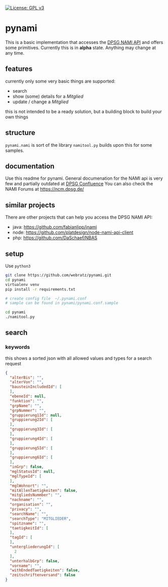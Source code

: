 [![License: GPL v3](https://img.shields.io/badge/License-GPL%20v3-blue.svg)](https://www.gnu.org/licenses/gpl-3.0)
# pynami
This is a basic implementation that accesses the [DPSG NAMI API](https://nami.dpsg.de) and offers some primitives.
Currently this is in **alpha** state. Anything may change at any time.

## features
currently only some very basic things are supported:
* search
* show (some) details for a *Mitglied*
* update / change a *Mitglied*

this is not intended to be a ready solution, but a building block to build your own things

## structure
`pynami.nami` is sort of the library
`namitool.py` builds upon this for some samples.

## documentation
Use this readme for pynami.
General documenation for the NAMI api is very few and partially outdated at [DPSG Confluence](https://doku.dpsg.de/display/NAMI/API)
You can also check the NAMI Forums at https://ncm.dpsg.de/

## similar projects
There are other projects that can help you access the DPSG NAMI API:
* java: https://github.com/fabianlipp/jnami
* node: https://github.com/platdesign/node-nami-api-client
* php: https://github.com/DaSchaef/NBAS


## setup
Use `python3`
```bash
git clone https://github.com/webratz/pynami.git
cd pynami
virtualenv venv
pip install -r requirements.txt

# create config file  ~/.pynami.conf
# sample can be found in pynami/pynami.conf.sample

cd pynami
./namitool.py
```


## search

### keywords
this shows a sorted json with all allowed values and types for a search request
```json
{
  "alterBis": "",
  "alterVon": "",
  "bausteinIncludedId": [
  ],
  "ebeneId": null,
  "funktion": "",
  "grpName": "",
  "grpNummer": "",
  "gruppierung1Id": null,
  "gruppierung2Id": [
  ],
  "gruppierung3Id": [
  ],
  "gruppierung4Id": [
  ],
  "gruppierung5Id": [
  ],
  "gruppierung6Id": [
  ],
  "inGrp": false,
  "mglStatusId": null,
  "mglTypeId": [
  ],
  "mglWohnort": "",
  "mitAllenTaetigkeiten": false,
  "mitgliedsNummber": "",
  "nachname": "",
  "organisation": "",
  "privacy": "",
  "searchName": "",
  "searchType": "MITGLIEDER",
  "spitzname": "",
  "taetigkeitId": [
  ],
  "tagId": [
  ],
  "untergliederungId": [
    2
  ],
  "unterhalbGrp": false,
  "vorname": "",
  "withEndedTaetigkeiten": false,
  "zeitschriftenversand": false
}
```
